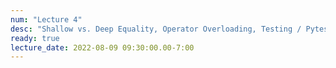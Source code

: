 ```yaml
---
num: "Lecture 4"
desc: "Shallow vs. Deep Equality, Operator Overloading, Testing / Pytest, Inheritance"
ready: true
lecture_date: 2022-08-09 09:30:00.00-7:00
---
```

